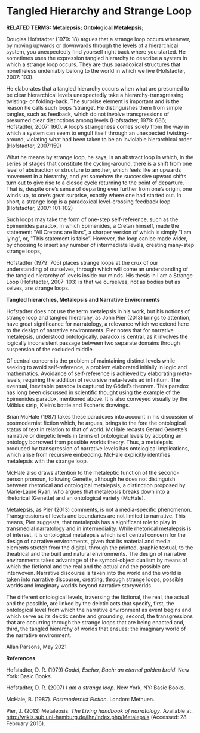 # Tangled Hierarchy and Strange Loop

**RELATED TERMS: [Metalepsis](https://github.com/narrative-environments/CourseCompendium/blob/main/Metalepsis.md); [Ontological Metalepsis](https://github.com/narrative-environments/CourseCompendium/blob/main/Ontological-Metalepsis.md);**

Douglas Hofstadter (1979: 18) argues that a strange loop occurs whenever, by moving upwards or downwards through the levels of a hierarchical system, you unexpectedly find yourself right back where you started. He sometimes uses the expression tangled hierarchy to describe a system in which a strange loop occurs. They are thus paradoxical structures that nonetheless undeniably belong to the world in which we live (Hofstadter, 2007: 103).

He elaborates that a tangled hierarchy occurs when what are presumed to be clear hierarchical levels unexpectedly take a hierarchy-transgressing twisting- or folding-back. The surprise element is important and is the reason he calls such loops ‘strange’. He distinguishes them from simple tangles, such as feedback, which do not involve transgressions of presumed clear distinctions among levels (Hofstadter, 1979: 686;  Hofstadter, 2007: 160). A loop’s strangeness comes solely from the way in which a system can seem to engulf itself through an unexpected twisting-around, violating what had been taken to be an inviolable hierarchical order (Hofstadter, 2007:159)

What he means by strange loop, he says, is an abstract loop in which, in the series of stages that constitute the cycling-around, there is a shift from one level of abstraction or structure to another, which feels like an upwards movement in a hierarchy, and yet somehow the successive
upward shifts turn out to give rise to a closed cycle returning to the point of departure. That is, despite one’s sense of departing ever further from one’s origin, one winds up, to one’s great surprise, exactly where one had started out. In short, a strange loop is a paradoxical level-crossing feedback loop (Hofstadter, 2007: 101-102) 

Such loops may take the form of one-step self-reference, such as the Epimenides paradox, in which Epimenides, a Cretan himself, made the statement: "All Cretans are liars”, a sharper version of which is simply "I am lying”, or, "This statement is false”. However,  the loop can be made wider, by choosing to insert any number of intermediate levels, creating many-step strange loops,

Hofstadter (1979: 705) places strange loops at the crux of our understanding of ourselves, through which will come an understanding of the tangled hierarchy of levels inside our minds. His thesis in I am a Strange Loop (Hofstadter, 2007: 103) is that we ourselves, not as bodies but as selves, are strange loops.

**Tangled hierarchies, Metalepsis and Narrative Environments**

Hofstadter does not use the term metalepsis in his work, but his notions of strange loop and tangled hierarchy, as John Pier (2013) brings to attention, have great significance for narratology, a relevance which we extend here to the design of narrative environments. Pier notes that for narrative metalepsis, understood ontologically, paradox is central, as it involves the logically inconsistent passage between two separate domains through suspension of the excluded middle. 

Of central concern is the problem of maintaining distinct levels while seeking to avoid self-reference, a problem elaborated initially in logic and mathematics. Avoidance of self-reference is achieved by elaborating meta-levels, requiring the addition of recursive meta-levels ad infinitum. The eventual, inevitable paradox is captured by Gödel’s theorem. This paradox has long been discussed in scientific thought using the example of the Epimenides paradox, mentioned above. It is also conveyed visually by the Möbius strip, Klein’s bottle and Escher’s drawings.

Brian McHale (1987) takes these paradoxes into account in his discussion of postmodernist fiction which, he argues, brings to the fore the ontological status of text in relation to that of world. McHale recasts Gerard Genette’s narrative or diegetic levels in terms of ontological levels by adopting an ontology borrowed from possible worlds theory. Thus, a metalepsis produced by transgression of narrative levels has ontological implications, which arise from recursive embedding. McHale explicitly identifies metalepsis with the strange loop. 

McHale also draws attention to the metaleptic function of the second-person pronoun, following Genette, although he does not distinguish between rhetorical and ontological metalepsis, a distinction proposed by Marie-Laure Ryan, who argues that metalepsis breaks down into a rhetorical (Genette) and an ontological variety (McHale).

Metalepsis, as Pier (2013) comments, is not a media-specific phenomenon. Transgressions of levels and boundaries are not limited to narrative. This means, Pier suggests, that metalepsis has a significant role to play in transmedial narratology and in intermediality. While rhetorical metalepsis is of interest, it is ontological metalepsis which is of central concern for the design of narrative environments, given that its material and media elements stretch from the digital, through the printed, graphic textual, to the theatrical and the built and natural environments. The design of narrative environments takes advantage of the symbol-object dualism by means of which the fictional and the real and the actual and the possible are interwoven. Narrative discourse is taken into the world and the world is taken into narrative discourse, creating, through strange loops, possible worlds and imaginary worlds beyond narrative storyworlds.

The different ontological levels, traversing the fictional, the real, the actual and the possible, are linked by the deictic acts that specify, first, the ontological level from which the narrative environment as event begins and which serve as its deictic centre and grounding, second, the transgressions that are occurring through the strange loops that are being enacted and, third, the tangled hierarchy of worlds that ensues: the imaginary world of the narrative environment.

Allan Parsons, May 2021

**References**

Hofstadter, D. R. (1979) _Godel, Escher, Bach: an eternal golden braid_. New York: Basic Books.

Hofstadter, D. R. (2007) _I am a strange loop_. New York, NY: Basic Books.

McHale, B. (1987). _Postmodernist Fiction_. London: Methuen.

Pier, J. (2013) Metalepsis. _The Living handbook of narratology_. Available at: http://wikis.sub.uni-hamburg.de/lhn/index.php/Metalepsis (Accessed: 28 February 2016).
